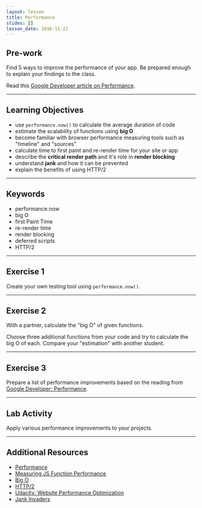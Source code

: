 ```yaml
---
layout: lesson
title: Performance
slides: []
lesson_date: 2016-11-21
---
```


## Pre-work

Find 5 ways to improve the performance of your app. Be prepared enough to explain your findings to the class.

Read this [Google Developer article on Performance](https://developers.google.com/web/fundamentals/performance/?hl=en). 

---

## Learning Objectives

- use `performance.now()` to calculate the average duration of code
- estimate the scalability of functions using **big O**
- become familiar with browser performance measuring tools such as "timeline" and "sources" 
- calculate time to first paint and re-render time for your site or app
- describe the **critical render path** and it's role in **render blocking**
- understand **jank** and how it can be prevented
- explain the benefits of using HTTP/2

---

## Keywords

- performance.now
- big O
- first Paint Time
- re-render time
- render blocking
- deferred scripts
- HTTP/2

---

## Exercise 1

Create your own testing tool using `performance.now()`. 

---

## Exercise 2

With a partner, calculate the "big O" of given functions.

Choose three additional functions from your code and try to calculate the big O of each. Compare your "estimation" with another student.

---

## Exercise 3

Prepare a list of performance improvements based on the reading from [Google Developer: Performance](https://developers.google.com/web/fundamentals/performance/?hl=en).

---

## Lab Activity

Apply various performance improvements to your projects.

---

## Additional Resources

- [Performance](https://developers.google.com/web/fundamentals/performance/?hl=en)
- [Measuring JS Function Performance](https://www.sitepoint.com/measuring-javascript-functions-performance/)
- [Big O](https://www.interviewcake.com/article/java/big-o-notation-time-and-space-complexity)
- [HTTP/2](https://blog.newrelic.com/2016/02/09/http2-best-practices-web-performance/)
- [Udacity: Website Performance Optimization](https://www.udacity.com/course/website-performance-optimization--ud884)
- [Jank Invaders](http://jakearchibald.github.io/jank-invaders/)
